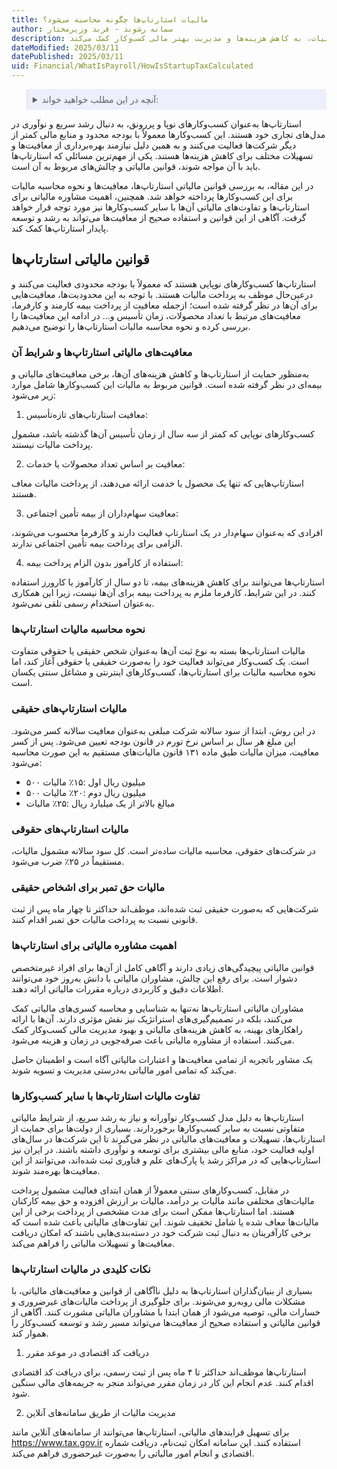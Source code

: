 ```yaml
---
title: مالیات استارتاپ‌ها چگونه محاسبه می‌شود؟
author: سمانه رشوند - فربد وزیرمختار
description: استارتاپ‌ها می‌توانند از معافیت‌های مالیاتی مختلفی مانند معافیت سال‌های اولیه تأسیس، کاهش مالیات بر درآمد و تسهیلات بیمه‌ای بهره‌مند شوند. آگاهی از این قوانین و نحوه محاسبه مالیات، به کاهش هزینه‌ها و مدیریت بهتر مالی کسب‌وکار کمک می‌کند.
dateModified: 2025/03/11
datePublished: 2025/03/11
uid: Financial/WhatIsPayroll/HowIsStartupTaxCalculated
---
```


<blockquote style="background-color:#eeeefc; padding:0.5rem">
<details>
  <summary>آنچه در این مطلب خواهید خواند:</summary>
  <ul>
    <li>قوانین مالیاتی استارتاپ‌ها</li>
    <li>معافیت‌های مالیاتی استارتاپ‌ها و شرایط آن</li>
    <li>نحوه محاسبه مالیات استارتاپ‌ها</li>
    </li>مالیات استارتاپ‌های حقیقی</li>
    <li>مالیات استارتاپ‌های حقوقی</li>
    </li>مالیات حق تمبر برای اشخاص حقیقی</li>
    <li>اهمیت مشاوره مالیاتی برای استارتاپ‌ها</li>
    <li>تفاوت مالیات استارتاپ‌ها با سایر کسب‌وکارها</li>
    <li>نکات کلیدی در مالیات استارتاپ‌ها</li>
  </ul>
</details>
</blockquote>

استارتاپ‌ها به‌عنوان کسب‌وکارهای نوپا و پررونق، به دنبال رشد سریع و نوآوری در مدل‌های تجاری خود هستند. این کسب‌وکارها معمولاً با بودجه محدود و منابع مالی کمتر از دیگر شرکت‌ها فعالیت می‌کنند و به همین دلیل نیازمند بهره‌برداری از معافیت‌ها و تسهیلات مختلف برای کاهش هزینه‌ها هستند. یکی از مهم‌ترین مسائلی که استارتاپ‌ها باید با آن مواجه شوند، قوانین مالیاتی و چالش‌های مربوط به آن است.

در این مقاله، به بررسی قوانین مالیاتی استارتاپ‌ها، معافیت‌ها و نحوه محاسبه مالیات برای این کسب‌وکارها پرداخته خواهد شد. همچنین، اهمیت مشاوره مالیاتی برای استارتاپ‌ها و تفاوت‌های مالیاتی آن‌ها با سایر کسب‌وکارها نیز مورد توجه قرار خواهد گرفت. آگاهی از این قوانین و استفاده صحیح از معافیت‌ها می‌تواند به رشد و توسعه پایدار استارتاپ‌ها کمک کند.

## قوانین مالیاتی استارتاپ‌ها

استارتاپ‌ها کسب‌وکارهای نوپایی هستند که معمولاً با بودجه محدودی فعالیت می‌کنند و درعین‌حال موظف به پرداخت مالیات هستند. با توجه به این محدودیت‌ها، معافیت‌هایی برای آن‌ها در نظر گرفته شده است؛ ازجمله معافیت از پرداخت بیمه کارمند و کارفرما، معافیت‌های مرتبط با تعداد محصولات، زمان تأسیس و... در ادامه این معافیت‌ها را بررسی کرده و نحوه محاسبه مالیات استارتاپ‌ها را توضیح می‌دهیم.

### معافیت‌های مالیاتی استارتاپ‌ها و شرایط آن

به‌منظور حمایت از استارتاپ‌ها و کاهش هزینه‌های آن‌ها، برخی معافیت‌های مالیاتی و بیمه‌ای در نظر گرفته شده است. قوانین مربوط به مالیات این کسب‌وکارها شامل موارد زیر می‌شود:

1.	معافیت استارتاپ‌های تازه‌تأسیس:

کسب‌وکارهای نوپایی که کمتر از سه سال از زمان تأسیس آن‌ها گذشته باشد، مشمول پرداخت مالیات نیستند.

2.	معافیت بر اساس تعداد محصولات یا خدمات:

استارتاپ‌هایی که تنها یک محصول یا خدمت ارائه می‌دهند، از پرداخت مالیات معاف هستند.


3.	معافیت سهام‌داران از بیمه تأمین اجتماعی:

افرادی که به‌عنوان سهام‌دار در یک استارتاپ فعالیت دارند و کارفرما محسوب می‌شوند، الزامی برای پرداخت بیمه تأمین اجتماعی ندارند.

4.	استفاده از کارآموز بدون الزام پرداخت بیمه:

استارتاپ‌ها می‌توانند برای کاهش هزینه‌های بیمه، تا دو سال از کارآموز یا کارورز استفاده کنند. در این شرایط، کارفرما ملزم به پرداخت بیمه برای آن‌ها نیست، زیرا این همکاری به‌عنوان استخدام رسمی تلقی نمی‌شود.

### نحوه محاسبه مالیات استارتاپ‌ها

مالیات استارتاپ‌ها بسته به نوع ثبت آن‌ها به‌عنوان شخص حقیقی یا حقوقی متفاوت است. یک کسب‌وکار می‌تواند فعالیت خود را به‌صورت حقیقی یا حقوقی آغاز کند، اما نحوه محاسبه مالیات برای استارتاپ‌ها، کسب‌وکارهای اینترنتی و مشاغل سنتی یکسان است.

### مالیات استارتاپ‌های حقیقی

در این روش، ابتدا از سود سالانه شرکت مبلغی به‌عنوان معافیت سالانه کسر می‌شود. این مبلغ هر سال بر اساس نرخ تورم در قانون بودجه تعیین می‌شود. پس از کسر معافیت، میزان مالیات طبق ماده ۱۳۱ قانون مالیات‌های مستقیم به این صورت محاسبه می‌شود:

-	۵۰۰ میلیون ریال اول :۱۵٪ مالیات
-	۵۰۰ میلیون ریال دوم :۲۰٪ مالیات
-	مبالغ بالاتر از یک میلیارد ریال :۲۵٪ مالیات

### مالیات استارتاپ‌های حقوقی

در شرکت‌های حقوقی، محاسبه مالیات ساده‌تر است. کل سود سالانه مشمول مالیات، مستقیماً در ۲۵٪ ضرب می‌شود.

### مالیات حق تمبر برای اشخاص حقیقی

شرکت‌هایی که به‌صورت حقیقی ثبت شده‌اند، موظف‌اند حداکثر تا چهار ماه پس از ثبت قانونی نسبت به پرداخت مالیات حق تمبر اقدام کنند.

### اهمیت مشاوره مالیاتی برای استارتاپ‌ها

قوانین مالیاتی پیچیدگی‌های زیادی دارند و آگاهی کامل از آن‌ها برای افراد غیرمتخصص دشوار است. برای رفع این چالش، مشاوران مالیاتی با دانش به‌روز خود می‌توانند اطلاعات دقیق و کاربردی درباره مقررات مالیاتی ارائه دهند.

مشاوران مالیاتی استارتاپ‌ها نه‌تنها به شناسایی و محاسبه کسری‌های مالیاتی کمک می‌کنند، بلکه در تصمیم‌گیری‌های استراتژیک نیز نقش مؤثری دارند. آن‌ها با ارائه راهکارهای بهینه، به کاهش هزینه‌های مالیاتی و بهبود مدیریت مالی کسب‌وکار کمک می‌کنند.
استفاده از مشاوره مالیاتی باعث صرفه‌جویی در زمان و هزینه می‌شود. 

یک مشاور باتجربه از تمامی معافیت‌ها و اعتبارات مالیاتی آگاه است و اطمینان حاصل می‌کند که تمامی امور مالیاتی به‌درستی مدیریت و تسویه شوند.

### تفاوت مالیات استارتاپ‌ها با سایر کسب‌وکارها

استارتاپ‌ها به دلیل مدل کسب‌وکار نوآورانه و نیاز به رشد سریع، از شرایط مالیاتی متفاوتی نسبت به سایر کسب‌وکارها برخوردارند. بسیاری از دولت‌ها برای حمایت از استارتاپ‌ها، تسهیلات و معافیت‌های مالیاتی در نظر می‌گیرند تا این شرکت‌ها در سال‌های اولیه فعالیت خود، منابع مالی بیشتری برای توسعه و نوآوری داشته باشند. در ایران نیز استارتاپ‌هایی که در مراکز رشد یا پارک‌های علم و فناوری ثبت شده‌اند، می‌توانند از این معافیت‌ها بهره‌مند شوند.

در مقابل، کسب‌وکارهای سنتی معمولاً از همان ابتدای فعالیت مشمول پرداخت مالیات‌های مختلفی مانند مالیات بر درآمد، مالیات بر ارزش افزوده و حق بیمه کارکنان هستند. اما استارتاپ‌ها ممکن است برای مدت مشخصی از پرداخت برخی از این مالیات‌ها معاف شده یا شامل تخفیف شوند. این تفاوت‌های مالیاتی باعث شده است که برخی کارآفرینان به دنبال ثبت شرکت خود در دسته‌بندی‌هایی باشند که امکان دریافت معافیت‌ها و تسهیلات مالیاتی را فراهم می‌کند.

### نکات کلیدی در مالیات استارتاپ‌ها

بسیاری از بنیان‌گذاران استارتاپ‌ها به دلیل ناآگاهی از قوانین و معافیت‌های مالیاتی، با مشکلات مالی روبه‌رو می‌شوند. برای جلوگیری از پرداخت مالیات‌های غیرضروری و خسارات مالی، توصیه می‌شود از همان ابتدا با مشاوران مالیاتی مشورت کنند. آگاهی از قوانین مالیاتی و استفاده صحیح از معافیت‌ها می‌تواند مسیر رشد و توسعه کسب‌وکار را هموار کند.

1. دریافت کد اقتصادی در موعد مقرر

استارتاپ‌ها موظف‌اند حداکثر تا ۴ ماه پس از ثبت رسمی، برای دریافت کد اقتصادی اقدام کنند. عدم انجام این کار در زمان مقرر می‌تواند منجر به جریمه‌های مالی سنگین شود.

2. مدیریت مالیات از طریق سامانه‌های آنلاین

برای تسهیل فرایندهای مالیاتی، استارتاپ‌ها می‌توانند از سامانه‌های آنلاین مانند <a href="https://www.tax.gov.ir" target="_blank">https://www.tax.gov.ir</a> استفاده کنند. این سامانه امکان ثبت‌نام، دریافت شماره اقتصادی و انجام امور مالیاتی را به‌صورت غیرحضوری فراهم می‌کند.
